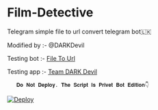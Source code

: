 # Film-Detective
Telegram simple file to url convert telegram bot🇱🇰

Modified by :- @DARKDevil

Testing bot :-  <a href=https://t.me/devil_filetourl_bot>File To Url</a>

Testing app :-  <a href=https://dashboard.heroku.com/apps/file-to-url-main>Team DARK Devil</a>


       𝐃𝐨 𝐍𝐨𝐭 𝐃𝐞𝐩𝐥𝐨𝐲. 𝐓𝐡𝐞 𝐒𝐜𝐫𝐢𝐩𝐭 𝐈𝐬 𝐏𝐫𝐢𝐯𝐞𝐭 𝐁𝐨𝐭 𝐄𝐝𝐢𝐭𝐢𝐨𝐧👇

[![Deploy](https://www.herokucdn.com/deploy/button.svg)](https://heroku.com/deploy?template=https://github.com/DARK-DEVIL-BOTZ/File-To-Url)

